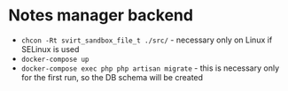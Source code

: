 Notes manager backend
===

- `chcon -Rt svirt_sandbox_file_t ./src/` - necessary only on Linux if SELinux is used
- `docker-compose up`
- `docker-compose exec php php artisan migrate` - this is necessary only for the first run, so the DB schema will be created
